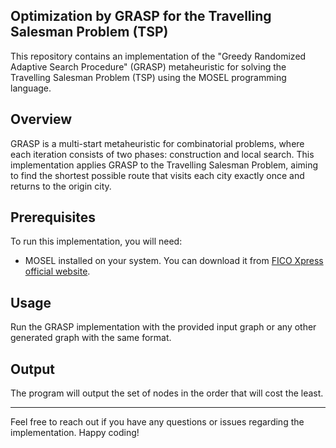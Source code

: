 ## Optimization by GRASP for the Travelling Salesman Problem (TSP)

This repository contains an implementation of the "Greedy Randomized Adaptive Search Procedure" (GRASP) metaheuristic for solving the Travelling Salesman Problem (TSP) using the MOSEL programming language.

## Overview

GRASP is a multi-start metaheuristic for combinatorial problems, where each iteration consists of two phases: construction and local search. This implementation applies GRASP to the Travelling Salesman Problem, aiming to find the shortest possible route that visits each city exactly once and returns to the origin city.

## Prerequisites

To run this implementation, you will need:

- MOSEL installed on your system. You can download it from [FICO Xpress official website]([https://www.fico.com/es/latest-thinking/solution-sheet/fico-xpress-workbench]).

## Usage

Run the GRASP implementation with the provided input graph or any other generated graph with the same format.

## Output

The program will output the set of nodes in the order that will cost the least. 

---

Feel free to reach out if you have any questions or issues regarding the implementation. Happy coding!
